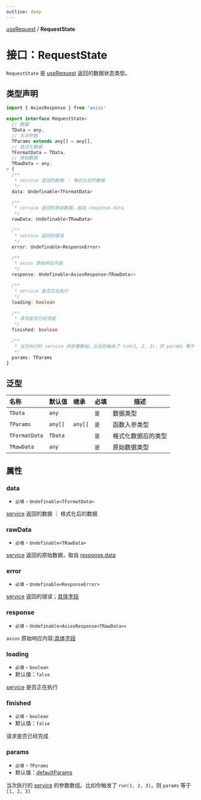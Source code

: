 ```yaml
---
outline: deep
---
```


[useRequest](./home) / **RequestState**

# 接口：RequestState

`RequestState` 是 [useRequest](./home.md) 返回的数据状态类型。

## 类型声明
```typescript
import { AxiosResponse } from 'axios'

export interface RequestState<
  // 数据
  TData = any,
  // 方法参数
  TParams extends any[] = any[],
  // 格式化数据
  TFormatData = TData,
  // 原始数据
  TRawData = any,
> {
  /**
   * service 返回的数据 ｜ 格式化后的数据
   */
  data: Undefinable<TFormatData>

  /**
   * service 返回的原始数据，取自 response.data
   */
  rawData: Undefinable<TRawData>

  /**
   * service 返回的错误
   */
  error: Undefinable<ResponseError>

  /**
   * axios 原始响应内容
   */
  response: Undefinable<AxiosResponse<TRawData>>

  /**
   * service 是否正在执行
   */
  loading: boolean

  /**
   * 请求是否已经完成
   */
  finished: boolean

  /**
   * 当次执行的 service 的参数数组。比如你触发了 run(1, 2, 3)，则 params 等于 [1, 2, 3]
   */
  params: TParams
}
```

## 泛型

| 名称            | 默认值     | 继承      | 必填  | 描述        |
|:--------------|:--------|:--------|:----|-----------|
| `TData`       | `any`   |         | `是` | 数据类型      |
| `TParams`     | `any[]` | `any[]` | `是` | 函数入参类型    |
| `TFormatData` | `TData` |         | `是` | 格式化数据后的类型 |
| `TRawData`    | `any`   |         | `是` | 原始数据类型    |

## 属性

### data

* `必填` - `Undefinable<TFormatData>`

[service](request-service-fn) 返回的数据 ｜ 格式化后的数据

### rawData

* `必填` - `Undefinable<TRawData>`

[service](request-service-fn) 返回的原始数据，取自 [response.data](#response)

### error

* `必填` -  `Undefinable<ResponseError>`

[service](request-service-fn) 返回的错误；[具体字段](/api-reference/common-type/response-error.md)

### response

* `必填` -  `Undefinable<AxiosResponse<TRawData>>`

`axios` 原始响应内容;[具体字段](https://github.com/axios/axios/blob/v1.x/index.d.ts#L393)

### loading

* `必填` -  `boolean`
* 默认值：`false`

[service](request-service-fn) 是否正在执行

### finished

* `必填` -  `boolean`
* 默认值：`false`

请求是否已经完成

### params

* `必填` -  `TParams`
* 默认值：[defaultParams](./request-options#defaultParams)

当次执行的 [service](request-service-fn) 的参数数组。比如你触发了 `run(1, 2, 3)`，则 `params` 等于 `[1, 2, 3]`
